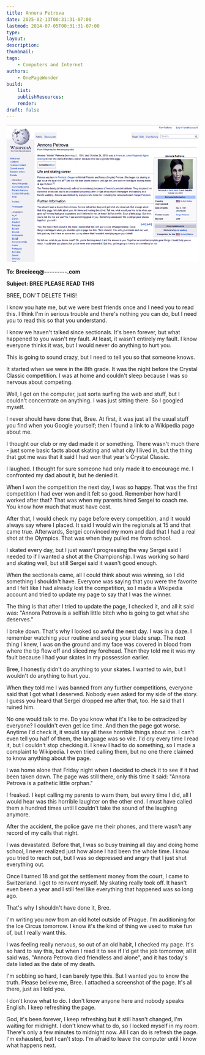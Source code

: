 ```yaml
---
title: Annora Petrova
date: 2025-02-13T00:31:31-07:00
lastmod: 2014-07-05T00:31:31-07:00
type:
layout:
description:
thumbnail:
tags:
    - Computers and Internet
authors:
    - OnePageWonder
build:
    list: 
    publishResources: 
    render: 
draft: false
---
```


![annora.jpg](annora.jpg)

**To: Breeiceq@---------.com**

**Subject: BREE PLEASE READ THIS**

BREE, DON'T DELETE THIS!

I know you hate me, but we were best friends once and I need you to read this. I think I'm in serious trouble and there's nothing you can do, but I need you to read this so that you understand.

I know we haven't talked since sectionals. It's been forever, but what happened to you wasn't my fault. At least, it wasn't entirely my fault. I know everyone thinks it was, but I would never do anything to hurt you.

This is going to sound crazy, but I need to tell you so that someone knows.

It started when we were in the 8th grade. It was the night before the Crystal Classic competition. I was at home and couldn't sleep because I was so nervous about competing.

Well, I got on the computer, just sorta surfing the web and stuff, but I couldn't concentrate on anything. I was just sitting there. So I googled myself.

I never should have done that, Bree. At first, it was just all the usual stuff you find when you Google yourself; then I found a link to a Wikipedia page about me.

I thought our club or my dad made it or something. There wasn't much there - just some basic facts about skating and what city I lived in, but the thing that got me was that it said I had won that year's Crystal Classic.

I laughed. I thought for sure someone had only made it to encourage me. I confronted my dad about it, but he denied it.

When I won the competition the next day, I was so happy. That was the first competition I had ever won and it felt so good. Remember how hard I worked after that? That was when my parents hired Sergei to coach me. You know how much that must have cost.

After that, I would check my page before every competition, and it would always say where I placed. It said I would win the regionals at 15 and that came true. Afterwards, Sergei convinced my mom and dad that I had a real shot at the Olympics. That was when they pulled me from school.

I skated every day, but I just wasn't progressing the way Sergei said I needed to if I wanted a shot at the Championship. I was working so hard and skating well, but still Sergei said it wasn't good enough.

When the sectionals came, all I could think about was winning, so I did something I shouldn't have. Everyone was saying that you were the favorite and I felt like I had already lost the competition, so I made a Wikipedia account and tried to update my page to say that I was the winner.

The thing is that after I tried to update the page, I checked it, and all it said was: "Annora Petrova is a selfish little bitch who is going to get what she deserves."

I broke down. That's why I looked so awful the next day. I was in a daze. I remember watching your routine and seeing your blade snap. The next thing I knew, I was on the ground and my face was covered in blood from where the tip flew off and sliced my forehead. Then they told me it was my fault because I had your skates in my possession earlier.

Bree, I honestly didn't do anything to your skates. I wanted to win, but I wouldn't do anything to hurt you.

When they told me I was banned from any further competitions, everyone said that I got what I deserved. Nobody even asked for my side of the story. I guess you heard that Sergei dropped me after that, too. He said that I ruined him.

No one would talk to me. Do you know what it's like to be ostracized by everyone? I couldn't even get ice time. And then the page got worse. Anytime I'd check it, it would say all these horrible things about me. I can't even tell you half of them, the language was so vile. I'd cry every time I read it, but I couldn't stop checking it. I knew I had to do something, so I made a complaint to Wikipedia. I even tried calling them, but no one there claimed to know anything about the page.

I was home alone that Friday night when I decided to check it to see if it had been taken down. The page was still there, only this time it said: "Annora Petrova is a pathetic little orphan."

I freaked. I kept calling my parents to warn them, but every time I did, all I would hear was this horrible laughter on the other end. I must have called them a hundred times until I couldn't take the sound of the laughing anymore.

After the accident, the police gave me their phones, and there wasn't any record of my calls that night.

I was devastated. Before that, I was so busy training all day and doing home school, I never realized just how alone I had been the whole time. I know you tried to reach out, but I was so depressed and angry that I just shut everything out.

Once I turned 18 and got the settlement money from the court, I came to Switzerland. I got to reinvent myself. My skating really took off. It hasn't even been a year and I still feel like everything that happened was so long ago.

That's why I shouldn't have done it, Bree.

I'm writing you now from an old hotel outside of Prague. I'm auditioning for the Ice Circus tomorrow. I know it's the kind of thing we used to make fun of, but I really want this.

I was feeling really nervous, so out of an old habit, I checked my page. It's so hard to say this, but when I read it to see if I'd get the job tomorrow, all it said was, "Annora Petrova died friendless and alone", and it has today's date listed as the date of my death.

I'm sobbing so hard, I can barely type this. But I wanted you to know the truth. Please believe me, Bree. I attached a screenshot of the page. It's all there, just as I told you.

I don't know what to do. I don't know anyone here and nobody speaks English. I keep refreshing the page.

God, it's been forever, I keep refreshing but it still hasn't changed, I'm waiting for midnight. I don't know what to do, so I locked myself in my room. There's only a few minutes to midnight now. All I can do is refresh the page. I'm exhausted, but I can't stop. I'm afraid to leave the computer until I know what happens next.
